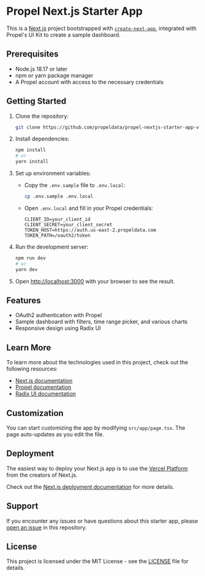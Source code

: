 # Propel Next.js Starter App

This is a [Next.js](https://nextjs.org/) project bootstrapped with [`create-next-app`](https://github.com/vercel/next.js/tree/canary/packages/create-next-app), integrated with Propel's UI Kit to create a sample dashboard.

## Prerequisites

- Node.js 18.17 or later
- npm or yarn package manager
- A Propel account with access to the necessary credentials

## Getting Started

1. Clone the repository:
   ```bash
   git clone https://github.com/propeldata/propel-nextjs-starter-app-v2.git && cd propel-nextjs-starter-app-v2
   ```

2. Install dependencies:
   ```bash
   npm install
   # or
   yarn install
   ```

3. Set up environment variables:
   - Copy the `.env.sample` file to `.env.local`:
     ```bash
     cp .env.sample .env.local
     ```
   - Open `.env.local` and fill in your Propel credentials:
     ```
     CLIENT_ID=your_client_id
     CLIENT_SECRET=your_client_secret
     TOKEN_HOST=https://auth.us-east-2.propeldata.com
     TOKEN_PATH=/oauth2/token
     ```

4. Run the development server:
   ```bash
   npm run dev
   # or
   yarn dev
   ```

5. Open [http://localhost:3000](http://localhost:3000) with your browser to see the result.

## Features

- OAuth2 authentication with Propel
- Sample dashboard with filters, time range picker, and various charts
- Responsive design using Radix UI

## Learn More

To learn more about the technologies used in this project, check out the following resources:

- [Next.js documentation](https://nextjs.org/docs)
- [Propel documentation](https://www.propeldata.com/docs)
- [Radix UI documentation](https://www.radix-ui.com/docs/primitives/overview/introduction)

## Customization

You can start customizing the app by modifying `src/app/page.tsx`. The page auto-updates as you edit the file.

## Deployment

The easiest way to deploy your Next.js app is to use the [Vercel Platform](https://vercel.com/new?utm_medium=default-template&filter=next.js&utm_source=create-next-app&utm_campaign=create-next-app-readme) from the creators of Next.js.

Check out the [Next.js deployment documentation](https://nextjs.org/docs/deployment) for more details.

## Support

If you encounter any issues or have questions about this starter app, please [open an issue](https://github.com/your-repo/propel-next-js-starter-app/issues) in this repository.

## License

This project is licensed under the MIT License - see the [LICENSE](LICENSE) file for details.